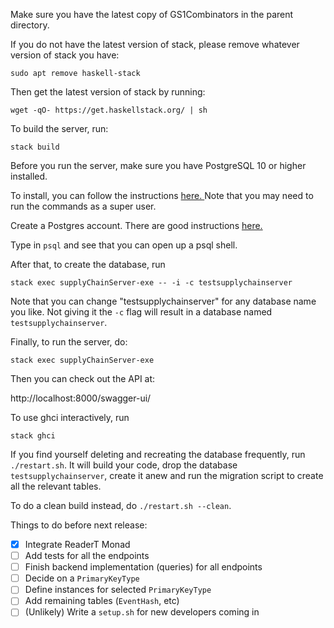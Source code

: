 Make sure you have the latest copy of GS1Combinators in the parent directory.

If you do not have the latest version of stack, please remove whatever version of stack you have:

`sudo apt remove haskell-stack `

Then get the latest version of stack by running:

`wget -qO- https://get.haskellstack.org/ | sh `

To build the server, run:

`stack build `

Before you run the server, make sure you have PostgreSQL 10 or higher installed.

To install, you can follow the instructions <a href="http://yallalabs.com/linux/how-to-install-and-use-postgresql-10-on-ubuntu-16-04/" target="_blank"> here. </a>
Note that you may need to run the commands as a super user.

Create a Postgres account.
There are good instructions <a href="https://www.digitalocean.com/community/tutorials/how-to-install-and-use-postgresql-on-ubuntu-16-04" target="_blank"> here. </a>

Type in `psql` and see that you can open up a psql shell.

After that, to create the database, run

`stack exec supplyChainServer-exe -- -i -c testsupplychainserver`

Note that you can change "testsupplychainserver" for any database name you like.
Not giving it the `-c` flag will result in a database named
`testsupplychainserver`.

Finally, to run the server, do:

`stack exec supplyChainServer-exe`

Then you can check out the API at:

http://localhost:8000/swagger-ui/

To use ghci interactively, run 

`stack ghci `

If you find yourself deleting and recreating the database frequently, run
`./restart.sh`. It will build your code, drop the database 
`testsupplychainserver`, create it anew and run the migration script
to create all the relevant tables.

To do a clean build instead, do `./restart.sh --clean`.


Things to do before next release:
- [x] Integrate ReaderT Monad
- [ ] Add tests for all the endpoints
- [ ] Finish backend implementation (queries) for all endpoints
- [ ] Decide on a `PrimaryKeyType`
- [ ] Define instances for selected `PrimaryKeyType`
- [ ] Add remaining tables (`EventHash`, etc)
- [ ] (Unlikely) Write a `setup.sh` for new developers coming in
